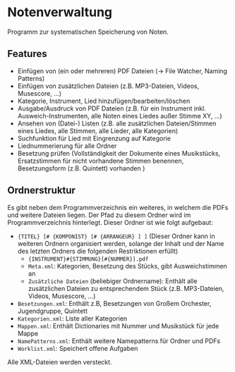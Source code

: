 # Notenverwaltung

Programm zur systematischen Speicherung von Noten.


## Features

 - Einfügen von (ein oder mehreren) PDF Dateien (-> File Watcher, Naming Patterns)
 - Einfügen von zusätzlichen Dateien (z.B. MP3-Dateien, Videos, Musescore, ...)
 - Kategorie, Instrument, Lied hinzufügen/bearbeiten/löschen
 - Ausgabe/Ausdruck von PDF Dateien (z.B. für ein Instrument inkl. Ausweich-Instrumenten, alle Noten eines Liedes außer Stimme XY, ...)
 - Ansehen von (Datei-) Listen (z.B. alle zusätzlichen Dateien/Stimmen eines Liedes, alle Stimmen, alle Lieder, alle Kategorien)
 - Suchfunktion für Lied mit Eingrenzung auf Kategorie
 - Liednummerierung für alle Ordner
 - Besetzung prüfen (Vollständigkeit der Dokumente eines Musikstücks, Ersatzstimmen für nicht vorhandene Stimmen benennen, Besetzungsform (z.B. Quintett) vorhanden )

## Ordnerstruktur

Es gibt neben dem Programmverzeichnis ein weiteres, in welchem die PDFs und weitere Dateien liegen.
Der Pfad zu diesem Ordner wird im Programmverzeichnis hinterlegt.
Dieser Ordner ist wie folgt aufgebaut:

 - `{TITEL} [# {KOMPONIST} [# {ARRANGEUR} ] ]` (Dieser Ordner kann in weiteren Ordnern organisiert werden, solange der Inhalt und der Name des letzten Ordners die folgenden Restriktionen erfüllt)
	- `{INSTRUMENT}#{STIMMUNG}[#{NUMMER}].pdf`
    - `Meta.xml`: Kategorien, Besetzung des Stücks, gibt Ausweichstimmen an
    - `Zusätzliche Dateien` (beliebiger Ordnername): Enthält alle zusätzlichen Dateien zu entsprechendem Stück (z.B. MP3-Dateien, Videos, Musescore, ...)
 - `Besetzungen.xml`: Enthält z.B, Besetzungen von Großem Orchester, Jugendgruppe, Quintett
 - `Kategorien.xml`: Liste aller Kategorien
 - `Mappen.xml`: Enthält Dictionaries mit Nummer und Musikstück für jede Mappe
 - `NamePatterns.xml`: Enthält weitere Namepatterns für Ordner und PDFs
 - `Worklist.xml`: Speichert offene Aufgaben

Alle XML-Dateien werden versteckt.
